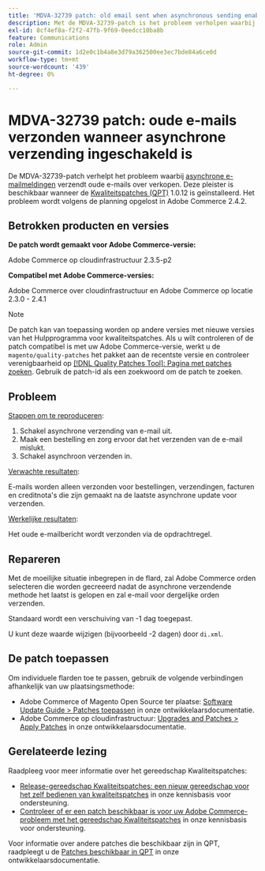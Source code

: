 ```yaml
---
title: 'MDVA-32739 patch: old email sent when asynchronous sending enabled'
description: Met de MDVA-32739-patch is het probleem verholpen waarbij [asynchrone e-mailmeldingen] (https://devdocs.magento.com/guides/v2.4/performance-best-practices/configuration.html#asynchronous-email-notifications) oude e-mails worden verzonden. Deze patch is beschikbaar wanneer [Quality Patches Tool (QPT)] (/help/announcements/adobe-commerce-announcements/magento-quality-patches-released-new-tool-to-self-serve-quality-patches.md) 1.0.12 is geïnstalleerd. Het probleem wordt volgens de planning opgelost in Adobe Commerce 2.4.2.
exl-id: 8cf4ef8a-f2f2-47fb-9f69-0eedcc10ba8b
feature: Communications
role: Admin
source-git-commit: 1d2e0c1b4a8e3d79a362500ee3ec7bde84a6ce0d
workflow-type: tm+mt
source-wordcount: '439'
ht-degree: 0%

---
```


# MDVA-32739 patch: oude e-mails verzonden wanneer asynchrone verzending ingeschakeld is

De MDVA-32739-patch verhelpt het probleem waarbij [asynchrone e-mailmeldingen](https://devdocs.magento.com/guides/v2.4/performance-best-practices/configuration.html#asynchronous-email-notifications) verzendt oude e-mails over verkopen. Deze pleister is beschikbaar wanneer de [Kwaliteitspatches (QPT)](/help/announcements/adobe-commerce-announcements/magento-quality-patches-released-new-tool-to-self-serve-quality-patches.md) 1.0.12 is geïnstalleerd. Het probleem wordt volgens de planning opgelost in Adobe Commerce 2.4.2.

## Betrokken producten en versies

**De patch wordt gemaakt voor Adobe Commerce-versie:**

Adobe Commerce op cloudinfrastructuur 2.3.5-p2

**Compatibel met Adobe Commerce-versies:**

Adobe Commerce over cloudinfrastructuur en Adobe Commerce op locatie 2.3.0 - 2.4.1

>[!NOTE]
>
>De patch kan van toepassing worden op andere versies met nieuwe versies van het Hulpprogramma voor kwaliteitspatches. Als u wilt controleren of de patch compatibel is met uw Adobe Commerce-versie, werkt u de `magento/quality-patches` het pakket aan de recentste versie en controleer verenigbaarheid op [[!DNL Quality Patches Tool]: Pagina met patches zoeken](https://devdocs.magento.com/quality-patches/tool.html#patch-grid). Gebruik de patch-id als een zoekwoord om de patch te zoeken.

## Probleem

<u>Stappen om te reproduceren</u>:

1. Schakel asynchrone verzending van e-mail uit.
1. Maak een bestelling en zorg ervoor dat het verzenden van de e-mail mislukt.
1. Schakel asynchroon verzenden in.

<u>Verwachte resultaten</u>:

E-mails worden alleen verzonden voor bestellingen, verzendingen, facturen en creditnota&#39;s die zijn gemaakt na de laatste asynchrone update voor verzenden.

<u>Werkelijke resultaten</u>:

Het oude e-mailbericht wordt verzonden via de opdrachtregel.

## Repareren

Met de moeilijke situatie inbegrepen in de flard, zal Adobe Commerce orden selecteren die worden gecreeerd nadat de asynchrone verzendende methode het laatst is gelopen en zal e-mail voor dergelijke orden verzenden.

Standaard wordt een verschuiving van -1 dag toegepast.

U kunt deze waarde wijzigen (bijvoorbeeld -2 dagen) door `di.xml`.

## De patch toepassen

Om individuele flarden toe te passen, gebruik de volgende verbindingen afhankelijk van uw plaatsingsmethode:

* Adobe Commerce of Magento Open Source ter plaatse: [Software Update Guide > Patches toepassen](https://devdocs.magento.com/guides/v2.4/comp-mgr/patching/mqp.html) in onze ontwikkelaarsdocumentatie.
* Adobe Commerce op cloudinfrastructuur: [Upgrades and Patches > Apply Patches](https://devdocs.magento.com/cloud/project/project-patch.html) in onze ontwikkelaarsdocumentatie.

## Gerelateerde lezing

Raadpleeg voor meer informatie over het gereedschap Kwaliteitspatches:

* [Release-gereedschap Kwaliteitspatches: een nieuw gereedschap voor het zelf bedienen van kwaliteitspatches](/help/announcements/adobe-commerce-announcements/magento-quality-patches-released-new-tool-to-self-serve-quality-patches.md) in onze kennisbasis voor ondersteuning.
* [Controleer of er een patch beschikbaar is voor uw Adobe Commerce-probleem met het gereedschap Kwaliteitspatches](/help/support-tools/patches-available-in-qpt-tool/check-patch-for-magento-issue-with-magento-quality-patches.md) in onze kennisbasis voor ondersteuning.

Voor informatie over andere patches die beschikbaar zijn in QPT, raadpleegt u de [Patches beschikbaar in QPT](https://devdocs.magento.com/quality-patches/tool.html#patch-grid) in onze ontwikkelaarsdocumentatie.

